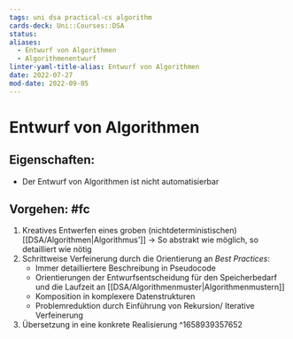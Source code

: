 ```yaml
---
tags: uni dsa practical-cs algorithm
cards-deck: Uni::Courses::DSA
status: 
aliases:
  - Entwurf von Algorithmen
  - Algorithmenentwurf
linter-yaml-title-alias: Entwurf von Algorithmen
date: 2022-07-27
mod-date: 2022-09-05
---
```


# Entwurf von Algorithmen

## Eigenschaften:
- Der Entwurf von Algorithmen ist nicht automatisierbar

## Vorgehen: #fc
1. Kreatives Entwerfen eines groben (nichtdeterministischen) [[DSA/Algorithmen|Algorithmus']]
	-> So abstrakt wie möglich, so detailliert wie nötig
2. Schrittweise Verfeinerung durch die Orientierung an *Best Practices*:
	- Immer detailliertere Beschreibung in Pseudocode
	- Orientierungen der Entwurfsentscheidung für den Speicherbedarf und die Laufzeit an [[DSA/Algorithmenmuster|Algorithmenmustern]]
	- Komposition in komplexere Datenstrukturen
	- Problemreduktion durch Einführung von Rekursion/ Iterative Verfeinerung
3. Übersetzung in eine konkrete Realisierung
^1658939357652
